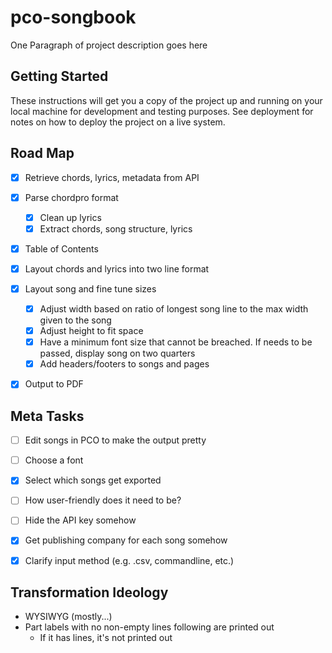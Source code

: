 # pco-songbook

One Paragraph of project description goes here

## Getting Started

These instructions will get you a copy of the project up and running on your local machine for development and testing purposes. See deployment for notes on how to deploy the project on a live system.

## Road Map
- [x] Retrieve chords, lyrics, metadata from API
- [x] Parse chordpro format
	- [x] Clean up lyrics
	- [x] Extract chords, song structure, lyrics
- [X] Table of Contents
- [x] Layout chords and lyrics into two line format
- [X] Layout song and fine tune sizes
	- [X] Adjust width based on ratio of longest song line to the max width given to the song
	- [X] Adjust height to fit space
	- [X] Have a minimum font size that cannot be breached. If needs to be passed, display song on two quarters
	- [X] Add headers/footers to songs and pages
- [X] Output to PDF


## Meta Tasks

- [ ] Edit songs in PCO to make the output pretty
- [ ] Choose a font
- [x] Select which songs get exported
- [ ] How user-friendly does it need to be?
- [ ] Hide the API key somehow
- [x] Get publishing company for each song somehow
- [x] Clarify input method (e.g. .csv, commandline, etc.)


## Transformation Ideology
- WYSIWYG (mostly...)
- Part labels with no non-empty lines following are printed out
	- If it has lines, it's not printed out
